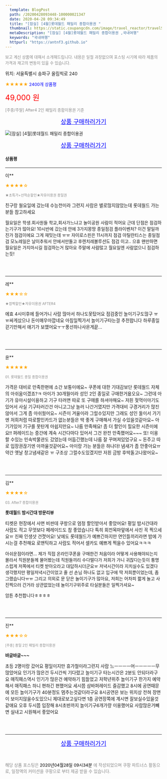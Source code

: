```yaml
---
  template: BlogPost
  path: /20200428093448-100000021347
  date: 2020-04-28 09:34:49
  title: "[잠실] [4월]롯데월드 패밀리 종합이용권 "
  thumbnail: https://static.coupangcdn.com/image/travel_reactor/travelSeller/common/A00186371/2f5bd205-834e-4f1f-9c98-4d3108a66fdd.jpg
  metaDescription: "[잠실] [4월]롯데월드 패밀리 종합이용권 ,국내여행"
  keywords: "국내여행"
  httpurl: "https://antnf3.github.io"
---
```

  
<span style="color: #888;font-size:0.8rem">보고 계신 상품에 대해서 소개해드립니다.
내용은 일절 과장없으며 포스팅 시기에 따라 제품의 가격과 재고의 변동이 있을 수 있습니다.</span>
  
<span style="font-size: 0.9rem;">위치: 서울특별시 송파구 올림픽로 240 </span>
  
<span style="color: orange;">★★★★★</span> <span style="color: blue;font-size: 0.85rem;">2400개 상품평</span>
  
<span style="color: red;font-size: 1.5rem;">49,000 원</span>
  
<span style="color: #888;font-size:0.8rem">[주중/주말] After4 2인 패밀리 종합이용권 기준</span>



<p align="center"><a href="http://me2.do/F6zyiWHh" style="font-size: 1.2rem; color: blue;">상품 구매하러가기</a></p>

![[잠실] [4월]롯데월드 패밀리 종합이용권 ](https://image15.coupangcdn.com/image/travelSeller/common/A00186371/775da30e-dd5a-4c06-ae27-d4df4a21d71f.jpg)

<p align="center"><a href="http://me2.do/F6zyiWHh" style="font-size: 1.2rem; color: blue;">상품 구매하러가기</a></p>

#### 상품평
  
---
  
이**
    
<span style="color: orange;">★★★★☆</span>
    
<span style="color: #888;font-size:0.7rem">★초특가+선착순할인★자유이용권 종일권  </span>
    

    
<span style="font-size: 0.9rem;">친구랑 월요일에 갔는데 수능전이라 그런지 사람은 별로많지않았는데 롯데월드 가는분들 참고하세요

월요일은 학생.회사원들 학교,회사가느냐고 놀이공원 사람이 적어요
근데 단점은 점검하는기구가 많아요!
10시반에 갔는데 안에 3가지몽땅 종일점검 플라이벤처? 이건 말일까진가 점검이에요 그게 재밋는데 ㅠㅠ
자이로스핀은 11시까지 점검
아틸란티스는 종일점검
모노레일은 날이추워서 안에서만돌고
후렌치레볼루션도 점검 이고.. 으휴
왠만하면 월요일은 가지마시길
점검하는거 많아요 주말에 사람많고 월요일엔 사람없으니 점검하는듯!</span>
    
<br>
<br>

---
  
레**
    
<span style="color: orange;">★★★☆☆</span>
    
<span style="color: #888;font-size:0.7rem">★깜짝할인★자유이용권 AFTER4</span>
    

    
<span style="font-size: 0.9rem;">에효 4시이후에 들어가니 사람 많아서 하나도못탔어요
점검중인 놀이기구도많구 ㅠㅠ싸게샀으나 돈이매우아깝네요
아침일찍가서 놀이기구타는걸 추천합니다
하루종일 걷기만해서 애기가 보챘어요ㅜㅜ풍선하나사온게끝...</span>
    
<br>
<br>

---
  
윤**
    
<span style="color: orange;">★★★★★</span>
    
<span style="color: #888;font-size:0.7rem">01. 롯데월드 종일 종합이용권</span>
    

    
<span style="font-size: 0.9rem;">가격은 대비로 만족한편에 소간 보통이에요~
쿠폰에 대한 기대감보단 롯데월드 자체의 아쉬움이겠죠?ㅋ
아이가 30개월이라 성인 2인 종일로 구매한거욨오요~
그런데 아기가 유아시설이용하고 기구 타려면 따로 또
구매를 하셔야해요~
저흰 젖먹이아기도있어서 사실 기구타러간건 아니고그냥 놀러 나간거였지만 가격대비 구경거리가 많진 않아서
그게 좀 아쉬웠어요~ 시즌이 겨울이라 그럴수있지만
그래도 성인 둘이서 가기엔 저희처럼 따로할인카드가 없는분들은 딱 좋게 구매해서 가실 수있을것같아요~
아기가있어 기구를 못탄게 아쉽지만요~
나름 만족해요! 
좀 더 할인이 필요한 시즌이에요!!
퍼레이드는 중간에 계속 시간다마다 있어서
그건 완전 만족했어요~~~
또! 이용 할 수있는 민속박물관도 갔었는데
어둡긴했는데 나름 잘 꾸며져있었구요 ~ 돈주고 따로 
입장권끊기엔 아까울것같어요~ 
아이랑 가는 분들은 하나더! 냄새가 좀 안좋아요ㅠ
약간 옛날 창고냄새같은 ㅠ
구조상 그럴수도있겠지만 저흰 금방 후딱돌고나왔어요~</span>
    
<br>
<br>

---
  
김**
    
<span style="color: orange;">★★★★☆</span>
    
<span style="color: #888;font-size:0.7rem">03. After7 종합이용권</span>
    
<span style="font-size:0.85rem">**롯데월드 밤시간대 방문리뷰**</span>
    
<span style="font-size: 0.9rem;">티켓은 현장에서 사면 비싼데 쿠팡으로 엄청 할인받아서 좋았어요! 
평일 밤시간대라 사람도 적고 무엇보다 페레이드도 참 좋았습니다 특히 회전목마앞에서 사진 꼭 찍으세요ㅠ 진짜 인생샷 건졋어요!
낮에도 롯데월드가 예쁘긴하지만 연인들끼리라면 밤에 가시는걸 추천해요 로맨틱하고 사람도 적어서 셀카도 예쁘게 찍을수 있어요ㅋㅋㅋ

아쉬운점이라면...
제가 직접 온라인쿠폰을 구매한건 처음이라 어떻게 사용해야되는지 몰라서 직원분들께 물어봤는데 직원들끼리 수다떨다가 저희가 가니 귀찮다는듯이 퉁명스럽게 저쪽에서 티켓 받아오라고 대답하시더군요ㅠ 저녁시간이라 지치실수도 있겠다 생각했지만 평일저녁시간이었고 줄 선 손님 하나도 없고 입구에 딱 저희뿐이었는데, 좀 그랬습니다ㅠㅠ 
그리고 의외로 문 닫은 놀이기구가 많아요, 저희는 어차피 짧게 놀고 사진찍으러 간거라 상관없었는데 놀이기구위주로 타실분들은 일찍가셔요~ 

암튼 추천합니다ㅎㅎㅎㅎ</span>
    
<br>
<br>

---
  
진**
    
<span style="color: orange;">★★★☆☆</span>
    
<span style="color: #888;font-size:0.7rem">[주중] 종일 2인 패밀리 종합이용권</span>
    
<span style="font-size:0.85rem">**바글바글~~~**</span>
    
<span style="font-size: 0.9rem;">초등 2명이랑 갔어요 평일이지만 휴가철이라그런지 사람 느ㅡㅡㅡㅡ어ㅡㅡㅡㅡㅡ무  많았어요
인기가 많은건 두시간씩 기다렸고 놀이기구 타는시간은 2분도 안되더라구요
매직패스역시 인기가 많은건 예약하기 힘들었고 저학년위주  놀이기구 한가지 예약해서 매직패스 하니 편하긴 편했어요
세시쯤 삼바퍼레이드 즐감했고 8시에 공연때문에 모든 놀이기구가 40분정도 멈추는것같더라구요
8시공연은 보는 위치상 전혀 장면이 보이지않을수도있으니 제대로보고싶다면 1층 공연장쪽에 계시면 잘보실수있을것같애요
오후 두시쯤 입장해 8시초반까지 놀이기구6개가량 이용했어요
사람많은거빼면 실내고 시원해서 좋았어요</span>
    
<br>
<br>


  
---
  
<p align="center"><a href="http://me2.do/F6zyiWHh" style="font-size: 1.2rem; color: blue;">상품 구매하러가기</a></p>
  
<br>
  
<span style="font-size: 0.85rem; color: #888;">해당 상품 포스팅은 <span style="color: #000;"> 2020년04월28일 09시34분 </span> 에 작성되었으며 쿠팡 파트너스 활동으로, 일정액의 커미션을 쿠팡으로 부터 제공 받을 수 있습니다.</span>
